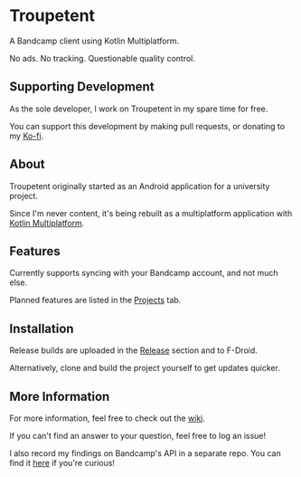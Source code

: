# Troupetent

A Bandcamp client using Kotlin Multiplatform.

No ads. No tracking. Questionable quality control.

## Supporting Development

As the sole developer, I work on Troupetent in my spare time for free.

You can support this development by making pull requests, or donating to my [Ko-fi](https://ko-fi.com/harnick).

## About

Troupetent originally started as an Android application for a university project.

Since I'm never content, it's being rebuilt as a multiplatform application with [Kotlin Multiplatform](https://kotlinlang.org/lp/mobile/).

## Features

Currently supports syncing with your Bandcamp account, and not much else.

Planned features are listed in the [Projects](https://github.com/har-nick/troupetent/projects?query=is:open) tab.

## Installation

Release builds are uploaded in the [Release](https://github.com/har-nick/troupetent/releases) section and to F-Droid.

Alternatively, clone and build the project yourself to get updates quicker.

## More Information

For more information, feel free to check out the [wiki](https://github.com/har-nick/troupetent/wiki).

If you can't find an answer to your question, feel free to log an issue!

I also record my findings on Bandcamp's API in a separate repo. You can find it [here](https://github.com/har-nick/bandcamp-api-docs/wiki) if you're curious!
